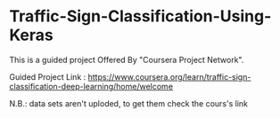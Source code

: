 # Traffic-Sign-Classification-Using-Keras
This is a guided project Offered By "Coursera Project Network".

Guided Project Link : https://www.coursera.org/learn/traffic-sign-classification-deep-learning/home/welcome

N.B.: data sets aren't uploded, to get them check the cours's link
